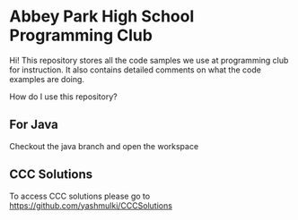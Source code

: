 # Abbey Park High School Programming Club

Hi! This repository stores all the code samples we use at programming club for instruction. It also contains detailed comments on what the code examples are doing.

How do I use this repository?

## For Java 
Checkout the java branch and open the workspace

## CCC Solutions
To access CCC solutions please go to https://github.com/yashmulki/CCCSolutions
